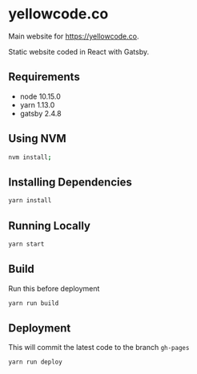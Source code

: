 # yellowcode.co

Main website for https://yellowcode.co.

Static website coded in React with Gatsby.

## Requirements

- node 10.15.0
- yarn 1.13.0
- gatsby 2.4.8

## Using NVM

```bash
nvm install;
```

## Installing Dependencies

```bash
yarn install
```

## Running Locally

```bash
yarn start
```

## Build

Run this before deployment

```bash
yarn run build
```

## Deployment

This will commit the latest code to the branch `gh-pages`

```bash
yarn run deploy
```
